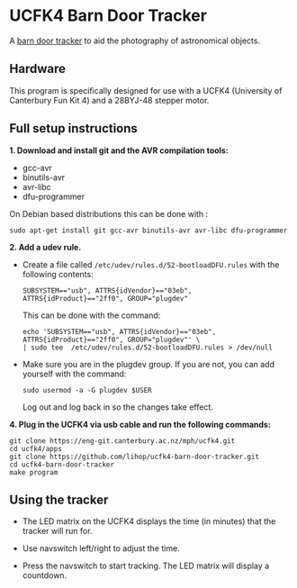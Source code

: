 UCFK4 Barn Door Tracker
=======================

A [barn door tracker](http://en.wikipedia.org/wiki/Barn_door_tracker) to aid the photography of astronomical objects.

Hardware
--------
This program is specifically designed for use with a UCFK4 (University of Canterbury Fun Kit 4) and a 28BYJ-48 stepper motor.

Full setup instructions
-----------------------
**1. Download and install git and the AVR compilation tools:**
  * gcc-avr
  * binutils-avr
  * avr-libc
  * dfu-programmer

On Debian based distributions this can be done with :
```
sudo apt-get install git gcc-avr binutils-avr avr-libc dfu-programmer
```

**2. Add a udev rule.**
  * Create a file called `/etc/udev/rules.d/52-bootloadDFU.rules` with the following contents:
    ```
    SUBSYSTEM=="usb", ATTRS{idVendor}=="03eb", ATTRS{idProduct}=="2ff0", GROUP="plugdev"
    ```
    This can be done with the command:
    ```
    echo 'SUBSYSTEM=="usb", ATTRS{idVendor}=="03eb", ATTRS{idProduct}=="2ff0", GROUP="plugdev"' \
    | sudo tee  /etc/udev/rules.d/52-bootloadDFU.rules > /dev/null
    ```
  
  * Make sure you are in the plugdev group. If you are not, you can add yourself with the command:
    ```
    sudo usermod -a -G plugdev $USER
    ```
    Log out and log back in so the changes take effect.

**4. Plug in the UCFK4 via usb cable and run the following commands:**
  ```
  git clone https://eng-git.canterbury.ac.nz/mph/ucfk4.git
  cd ucfk4/apps
  git clone https://github.com/lihop/ucfk4-barn-door-tracker.git
  cd ucfk4-barn-door-tracker
  make program
  ```

Using the tracker
-----------------
* The LED matrix on the UCFK4 displays the time (in minutes) that the tracker will run for.

* Use navswitch left/right to adjust the time.

* Press the navswitch to start tracking. The LED matrix will display a countdown.

